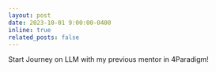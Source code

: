 ```yaml
---
layout: post
date: 2023-10-01 9:00:00-0400
inline: true
related_posts: false
---
```


Start Journey on LLM with my previous mentor in 4Paradigm!
